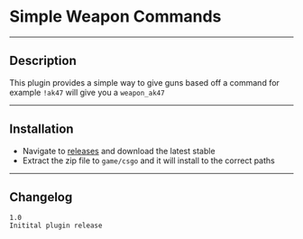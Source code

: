 # Simple Weapon Commands

---
## Description
This plugin provides a simple way to give guns based off a command for example `!ak47` will give you a `weapon_ak47`


---
## Installation

* Navigate to [releases](https://github.com/justinnobledev/CS2-SimpleWeaponCommands/releases) and download the latest stable
* Extract the zip file to `game/csgo` and it will install to the correct paths


---
## Changelog
```
1.0
Initital plugin release
```
